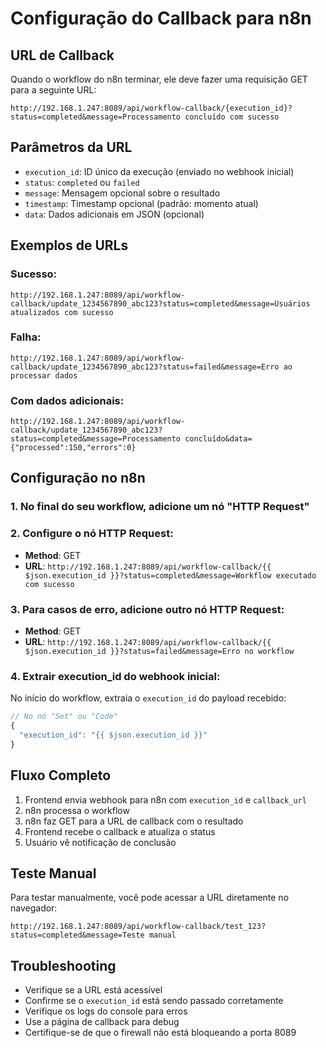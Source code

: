 # Configuração do Callback para n8n

## URL de Callback

Quando o workflow do n8n terminar, ele deve fazer uma requisição GET para a seguinte URL:

```
http://192.168.1.247:8089/api/workflow-callback/{execution_id}?status=completed&message=Processamento concluído com sucesso
```

## Parâmetros da URL

- `execution_id`: ID único da execução (enviado no webhook inicial)
- `status`: `completed` ou `failed`
- `message`: Mensagem opcional sobre o resultado
- `timestamp`: Timestamp opcional (padrão: momento atual)
- `data`: Dados adicionais em JSON (opcional)

## Exemplos de URLs

### Sucesso:
```
http://192.168.1.247:8089/api/workflow-callback/update_1234567890_abc123?status=completed&message=Usuários atualizados com sucesso
```

### Falha:
```
http://192.168.1.247:8089/api/workflow-callback/update_1234567890_abc123?status=failed&message=Erro ao processar dados
```

### Com dados adicionais:
```
http://192.168.1.247:8089/api/workflow-callback/update_1234567890_abc123?status=completed&message=Processamento concluído&data={"processed":150,"errors":0}
```

## Configuração no n8n

### 1. No final do seu workflow, adicione um nó "HTTP Request"

### 2. Configure o nó HTTP Request:
- **Method**: GET
- **URL**: `http://192.168.1.247:8089/api/workflow-callback/{{ $json.execution_id }}?status=completed&message=Workflow executado com sucesso`

### 3. Para casos de erro, adicione outro nó HTTP Request:
- **Method**: GET  
- **URL**: `http://192.168.1.247:8089/api/workflow-callback/{{ $json.execution_id }}?status=failed&message=Erro no workflow`

### 4. Extrair execution_id do webhook inicial:
No início do workflow, extraia o `execution_id` do payload recebido:
```javascript
// No nó "Set" ou "Code"
{
  "execution_id": "{{ $json.execution_id }}"
}
```

## Fluxo Completo

1. Frontend envia webhook para n8n com `execution_id` e `callback_url`
2. n8n processa o workflow
3. n8n faz GET para a URL de callback com o resultado
4. Frontend recebe o callback e atualiza o status
5. Usuário vê notificação de conclusão

## Teste Manual

Para testar manualmente, você pode acessar a URL diretamente no navegador:

```
http://192.168.1.247:8089/api/workflow-callback/test_123?status=completed&message=Teste manual
```

## Troubleshooting

- Verifique se a URL está acessível
- Confirme se o `execution_id` está sendo passado corretamente
- Verifique os logs do console para erros
- Use a página de callback para debug
- Certifique-se de que o firewall não está bloqueando a porta 8089 